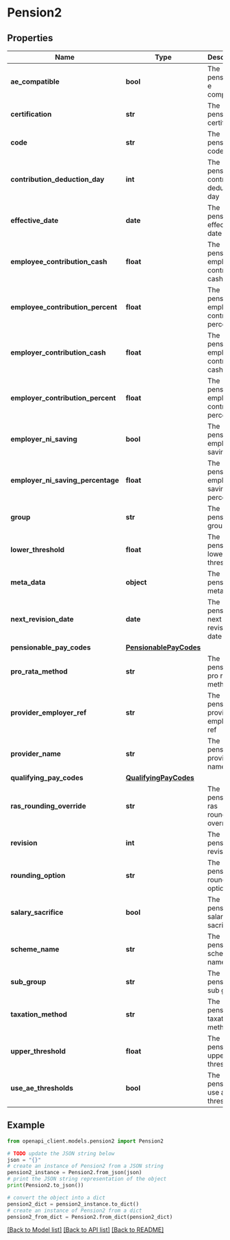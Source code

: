 # Pension2


## Properties

Name | Type | Description | Notes
------------ | ------------- | ------------- | -------------
**ae_compatible** | **bool** | The pensions&#39; a e compatible | [optional] 
**certification** | **str** | The pensions&#39; certification | [optional] 
**code** | **str** | The pensions&#39; code | [optional] 
**contribution_deduction_day** | **int** | The pensions&#39; contribution deduction day | [optional] 
**effective_date** | **date** | The pensions&#39; effective date | [optional] 
**employee_contribution_cash** | **float** | The pensions&#39; employee contribution cash | [optional] 
**employee_contribution_percent** | **float** | The pensions&#39; employee contribution percent | [optional] 
**employer_contribution_cash** | **float** | The pensions&#39; employer contribution cash | [optional] 
**employer_contribution_percent** | **float** | The pensions&#39; employer contribution percent | [optional] 
**employer_ni_saving** | **bool** | The pensions&#39; employer ni saving | [optional] 
**employer_ni_saving_percentage** | **float** | The pensions&#39; employer ni saving percentage | [optional] 
**group** | **str** | The pensions&#39; group | [optional] 
**lower_threshold** | **float** | The pensions&#39; lower threshold | [optional] 
**meta_data** | **object** | The pensions&#39; meta data | [optional] 
**next_revision_date** | **date** | The pensions&#39; next revision date | [optional] 
**pensionable_pay_codes** | [**PensionablePayCodes**](PensionablePayCodes.md) |  | [optional] 
**pro_rata_method** | **str** | The pensions&#39; pro rata method | [optional] 
**provider_employer_ref** | **str** | The pensions&#39; provider employer ref | [optional] 
**provider_name** | **str** | The pensions&#39; provider name | [optional] 
**qualifying_pay_codes** | [**QualifyingPayCodes**](QualifyingPayCodes.md) |  | [optional] 
**ras_rounding_override** | **str** | The pensions&#39; ras rounding override | [optional] 
**revision** | **int** | The pensions&#39; revision | [optional] 
**rounding_option** | **str** | The pensions&#39; rounding option | [optional] 
**salary_sacrifice** | **bool** | The pensions&#39; salary sacrifice | [optional] 
**scheme_name** | **str** | The pensions&#39; scheme name | [optional] 
**sub_group** | **str** | The pensions&#39; sub group | [optional] 
**taxation_method** | **str** | The pensions&#39; taxation method | [optional] 
**upper_threshold** | **float** | The pensions&#39; upper threshold | [optional] 
**use_ae_thresholds** | **bool** | The pensions&#39; use a e thresholds | [optional] 

## Example

```python
from openapi_client.models.pension2 import Pension2

# TODO update the JSON string below
json = "{}"
# create an instance of Pension2 from a JSON string
pension2_instance = Pension2.from_json(json)
# print the JSON string representation of the object
print(Pension2.to_json())

# convert the object into a dict
pension2_dict = pension2_instance.to_dict()
# create an instance of Pension2 from a dict
pension2_from_dict = Pension2.from_dict(pension2_dict)
```
[[Back to Model list]](../README.md#documentation-for-models) [[Back to API list]](../README.md#documentation-for-api-endpoints) [[Back to README]](../README.md)


